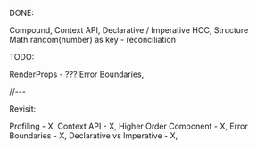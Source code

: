 DONE:

Compound,
Context API,
Declarative / Imperative
HOC,
Structure
Math.random(number) as key - reconciliation

TODO:

RenderProps - ???
Error Boundaries,


//---

Revisit:

Profiling - X,
Context API - X,
Higher Order Component - X,
Error Boundaries - X,
Declarative vs Imperative - X,
